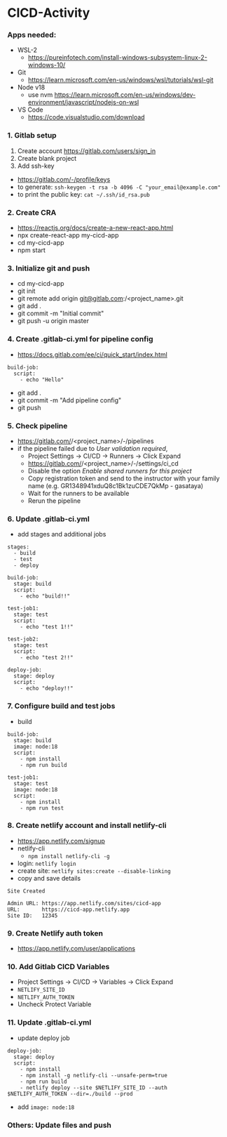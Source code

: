 # CICD-Activity

### Apps needed:
- WSL-2 
  - https://pureinfotech.com/install-windows-subsystem-linux-2-windows-10/
- Git
  - https://learn.microsoft.com/en-us/windows/wsl/tutorials/wsl-git
- Node v18
  - use nvm https://learn.microsoft.com/en-us/windows/dev-environment/javascript/nodejs-on-wsl
- VS Code
  - https://code.visualstudio.com/download
  
### 1. Gitlab setup
1. Create account https://gitlab.com/users/sign_in
2. Create blank project
3. Add ssh-key
  - https://gitlab.com/-/profile/keys
  - to generate: `ssh-keygen -t rsa -b 4096 -C "your_email@example.com"`
  - to print the public key: `cat ~/.ssh/id_rsa.pub`

### 2. Create CRA
- https://reactjs.org/docs/create-a-new-react-app.html
- npx create-react-app my-cicd-app
- cd my-cicd-app
- npm start

### 3. Initialize git and push
- cd my-cicd-app
- git init
- git remote add origin git@gitlab.com:<username>/<project_name>.git
- git add .
- git commit -m "Initial commit"
- git push -u origin master

### 4. Create .gitlab-ci.yml for pipeline config
- https://docs.gitlab.com/ee/ci/quick_start/index.html
```
build-job:
  script:
    - echo "Hello"
```
- git add .
- git commit -m "Add pipeline config"
- git push

### 5. Check pipeline
- https://gitlab.com/<username>/<project_name>/-/pipelines
- if the pipeline failed due to *User validation required*,
  - Project Settings -> CI/CD -> Runners -> Click Expand
  - https://gitlab.com/<username>/<project_name>/-/settings/ci_cd
  - Disable the option *Enable shared runners for this project*
  - Copy registration token and send to the instructor with your family name (e.g. GR1348941xduQ8c1Bk1zuCDE7QkMp - gasataya)
  - Wait for the runners to be available
  - Rerun the pipeline
  
### 6. Update .gitlab-ci.yml
- add stages and additional jobs
```
stages:
  - build
  - test
  - deploy

build-job:
  stage: build
  script:
    - echo "build!!"

test-job1:
  stage: test
  script:
    - echo "test 1!!"

test-job2:
  stage: test
  script:
    - echo "test 2!!"

deploy-job:
  stage: deploy
  script:
    - echo "deploy!!"
```

### 7. Configure build and test jobs
- build
```
build-job:
  stage: build
  image: node:18
  script:
    - npm install
    - npm run build

test-job1:
  stage: test
  image: node:18
  script:
    - npm install
    - npm run test
```

### 8. Create netlify account and install netlify-cli
- https://app.netlify.com/signup
- netlify-cli
  - `npm install netlify-cli -g`
- login: `netlify login`
- create site: `netlify sites:create --disable-linking`
- copy and save details
```
Site Created

Admin URL: https://app.netlify.com/sites/cicd-app
URL:       https://cicd-app.netlify.app
Site ID:   12345
```

### 9. Create Netlify auth token
- https://app.netlify.com/user/applications

### 10. Add Gitlab CICD Variables
- Project Settings -> CI/CD -> Variables -> Click Expand
- `NETLIFY_SITE_ID` 
- `NETLIFY_AUTH_TOKEN`
- Uncheck Protect Variable

### 11. Update .gitlab-ci.yml 
- update deploy job
```
deploy-job:
  stage: deploy
  script:
    - npm install
    - npm install -g netlify-cli --unsafe-perm=true
    - npm run build
    - netlify deploy --site $NETLIFY_SITE_ID --auth $NETLIFY_AUTH_TOKEN --dir=./build --prod
```
- add `image: node:18`

### Others: Update files and push
